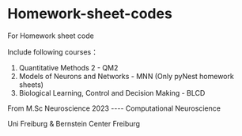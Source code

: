 # Homework-sheet-codes

For Homework sheet code

Include following courses：

1. Quantitative Methods 2 - QM2
2. Models of Neurons and Networks - MNN (Only pyNest homework sheets)
3. Biological Learning, Control and Decision Making - BLCD

From M.Sc Neuroscience 2023 ---- Computational Neuroscience

Uni Freiburg & Bernstein Center Freiburg
